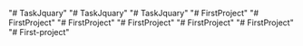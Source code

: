 "# TaskJquary" 
"# TaskJquary" 
"# TaskJquary" 
"# FirstProject" 
"# FirstProject" 
"# FirstProject" 
"# FirstProject" 
"# FirstProject" 
"# FirstProject" 
"# First-project" 
